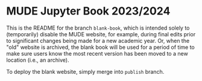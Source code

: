 # MUDE Jupyter Book 2023/2024

This is the README for the branch `blank-book`, which is intended solely to (temporarily) disable the MUDE website, for example, during final edits prior to significant changes being made for a new academic year. Or, when the "old" website is archived, the blank book will be used for a period of time to make sure users know the most recent version has been moved to a new location (i.e., an archive).

To deploy the blank website, simply merge into `publish` branch.